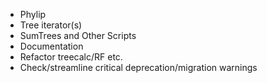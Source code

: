 -   Phylip
-   Tree iterator(s)
-   SumTrees and Other Scripts
-   Documentation
-   Refactor treecalc/RF etc.
-   Check/streamline critical deprecation/migration warnings
